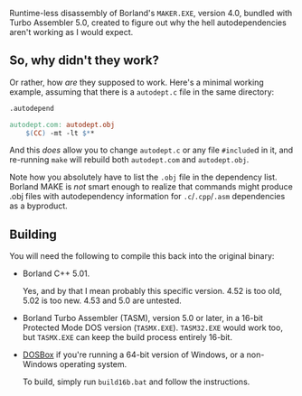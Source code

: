 Runtime-less disassembly of Borland's `MAKER.EXE`, version 4.0, bundled with
Turbo Assembler 5.0, created to figure out why the hell autodependencies aren't
working as I would expect.

## So, why didn't they work?
Or rather, how *are* they supposed to work. Here's a minimal working example,
assuming that there is a `autodept.c` file in the same directory:

```Makefile
.autodepend

autodept.com: autodept.obj
	$(CC) -mt -lt $**
```

And this *does* allow you to change `autodept.c` or any file `#include`d in it,
and re-running `make` will rebuild both `autodept.com` and `autodept.obj`.

Note how you absolutely have to list the `.obj` file in the dependency list.
Borland MAKE is *not* smart enough to realize that commands might produce .obj
files with autodependency information for `.c`/`.cpp`/`.asm` dependencies as a
byproduct.

## Building
You will need the following to compile this back into the original binary:

* Borland C++ 5.01.

  Yes, and by that I mean probably this specific version. 4.52 is too old, 5.02
  is too new. 4.53 and 5.0 are untested.

* Borland Turbo Assembler (TASM), version 5.0 or later, in a 16-bit Protected
  Mode DOS version (`TASMX.EXE`). `TASM32.EXE` would work too, but `TASMX.EXE`
  can keep the build process entirely 16-bit.

* [DOSBox](http://dosbox.com) if you're running a 64-bit version of Windows, or
  a non-Windows operating system.

  To build, simply run `build16b.bat` and follow the instructions.

